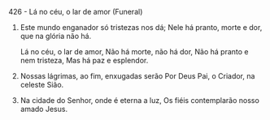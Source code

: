 426 - Lá no céu, o lar de amor (Funeral)

1. Este mundo enganador só tristezas nos dá;
   Nele há pranto, morte e dor, que na glória não há.

   Lá no céu, o lar de amor,
   Não há morte, não há dor,
   Não há pranto e nem tristeza,
   Mas há paz e esplendor.

2. Nossas lágrimas, ao fim, enxugadas serão
   Por Deus Pai, o Criador, na celeste Sião.

3. Na cidade do Senhor, onde é eterna a luz,
   Os fiéis contemplarão nosso amado Jesus.
